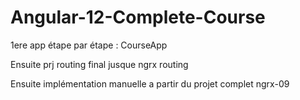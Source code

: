 # Angular-12-Complete-Course

1ere app étape par étape : CourseApp

Ensuite prj routing final jusque ngrx routing

Ensuite implémentation manuelle a partir du projet complet ngrx-09

